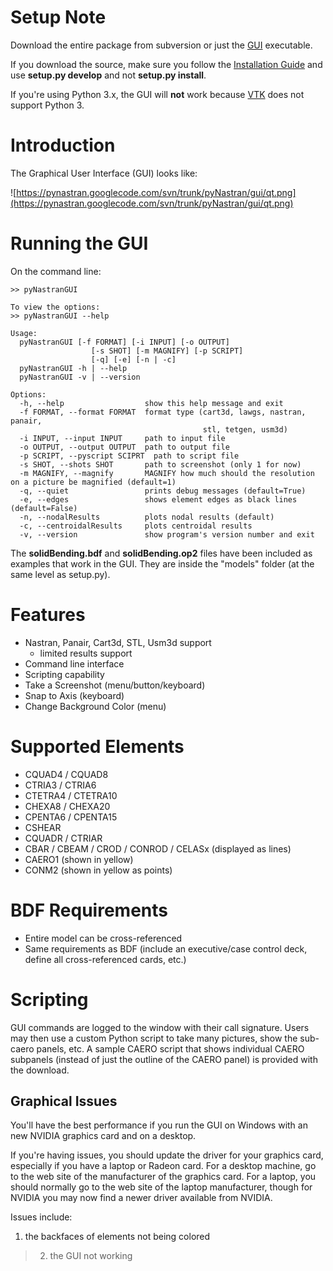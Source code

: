 # Setup Note #
Download the entire package from subversion or just the [GUI](https://sourceforge.net/projects/pynastran/files/?source=navbar) executable.

If you download the source, make sure you follow the [Installation Guide](http://code.google.com/p/pynastran/wiki/InstallationGuide) and use **setup.py develop** and not **setup.py install**.

If you're using Python 3.x, the GUI will **not** work because [VTK](http://www.vtk.org/Wiki/VTK/Python_Wrapping_FAQ) does not support Python 3.

# Introduction #

The Graphical User Interface (GUI) looks like:

![https://pynastran.googlecode.com/svn/trunk/pyNastran/gui/qt.png](https://pynastran.googlecode.com/svn/trunk/pyNastran/gui/qt.png)

# Running the GUI #
On the command line:
```
>> pyNastranGUI

To view the options:
>> pyNastranGUI --help

Usage:
  pyNastranGUI [-f FORMAT] [-i INPUT] [-o OUTPUT]
                  [-s SHOT] [-m MAGNIFY] [-p SCRIPT]
                  [-q] [-e] [-n | -c]
  pyNastranGUI -h | --help
  pyNastranGUI -v | --version

Options:
  -h, --help                  show this help message and exit
  -f FORMAT, --format FORMAT  format type (cart3d, lawgs, nastran, panair,
                                           stl, tetgen, usm3d)
  -i INPUT, --input INPUT     path to input file
  -o OUTPUT, --output OUTPUT  path to output file
  -p SCRIPT, --pyscript SCIPRT  path to script file
  -s SHOT, --shots SHOT       path to screenshot (only 1 for now)
  -m MAGNIFY, --magnify       MAGNIFY how much should the resolution on a picture be magnified (default=1)
  -q, --quiet                 prints debug messages (default=True)
  -e, --edges                 shows element edges as black lines (default=False)
  -n, --nodalResults          plots nodal results (default)
  -c, --centroidalResults     plots centroidal results
  -v, --version               show program's version number and exit
```

The **solidBending.bdf** and **solidBending.op2** files have been included as examples that work in the GUI.  They are inside the "models" folder (at the same level as setup.py).

# Features #
  * Nastran, Panair, Cart3d, STL, Usm3d support
    * limited results support
  * Command line interface
  * Scripting capability
  * Take a Screenshot (menu/button/keyboard)
  * Snap to Axis (keyboard)
  * Change Background Color (menu)

# Supported Elements #
  * CQUAD4 / CQUAD8
  * CTRIA3 / CTRIA6
  * CTETRA4 / CTETRA10
  * CHEXA8 / CHEXA20
  * CPENTA6 / CPENTA15
  * CSHEAR
  * CQUADR / CTRIAR
  * CBAR / CBEAM / CROD / CONROD / CELASx (displayed as lines)
  * CAERO1 (shown in yellow)
  * CONM2 (shown in yellow as points)

# BDF Requirements #
  * Entire model can be cross-referenced
  * Same requirements as BDF (include an executive/case control deck, define all cross-referenced cards, etc.)

# Scripting #
GUI commands are logged to the window with their call signature.  Users may then use a custom Python script to take many pictures, show the sub-caero panels, etc.  A sample CAERO script that shows individual CAERO subpanels (instead of just the outline of the CAERO panel) is provided with the download.

## Graphical Issues ##
You'll have the best performance if you run the GUI on Windows with an new NVIDIA graphics card and on a desktop.

If you're having issues, you should update the driver for your graphics card, especially if you have a laptop or Radeon card. For a desktop machine, go to the web site of the manufacturer of the graphics card. For a laptop, you should normally go to the web site of the laptop manufacturer, though for NVIDIA you may now find a newer driver available from NVIDIA.

Issues include:

  1. the backfaces of elements not being colored
> 2. the GUI not working